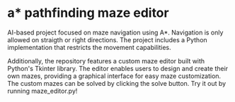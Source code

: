 # a* pathfinding maze editor
AI-based project focused on maze navigation using A*. Navigation is only allowed on straigth or right directions. The project includes a Python implementation that restricts the movement capabilities.

Additionally, the repository features a custom maze editor built with Python's Tkinter library. The editor enables users to design and create their own mazes, providing a graphical interface for easy maze customization. The custom mazes can be solved by clicking the solve button. Try it out by running maze_editor.py!
